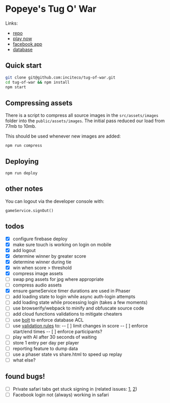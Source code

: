 # Popeye's Tug O' War

Links:
- [repo](https://github.com/inciteco/tug-of-war)
- [play now](https://popeyes-tug-o-war.firebaseapp.com)
- [facebook app](https://developers.facebook.com/apps/472656139771979/dashboard/)
- [database](https://console.firebase.google.com/u/0/project/popeyes-tug-o-war/database/data)

## Quick start

```sh
git clone git@github.com:inciteco/tug-of-war.git
cd tug-of-war && npm install
npm start
```

## Compressing assets

There is a script to compress all source images in the `src/assets/images` folder into the `public/assets/images`. The initial pass reduced our load from 77mb to 10mb.


This should be used whenever new images are added:

```
npm run compress
```

## Deploying

```
npm run deploy
```

## other notes

You can logout via the developer console with:
```
gameService.signOut()
```

## todos

- [x] configure firebase deploy
- [x] make sure touch is working on login on mobile
- [x] add logout
- [x] determine winner by greater score
- [x] determine winner during tie
- [x] win when score > threshold
- [x] compress image assets
- [ ] swap png assets for jpg where appropriate
- [ ] compress audio assets
- [x] ensure gameService timer durations are used in Phaser
- [ ] add loading state to login while async auth-login attempts
- [ ] add loading state while processing login (takes a few moments)
- [ ] use browserify/webpack to minify and obfuscate source code
- [ ] add cloud functions validations to mitigate cheaters
- [ ] use [bolt](https://github.com/firebase/bolt/blob/master/docs/language.md) to enforce database ACL
- [ ] use [validation rules](https://firebase.google.com/docs/database/security/) to:
-- [ ] limit changes in score
-- [ ] enforce start/end times
-- [ ] enforce participants?
- [ ] play with AI after 30 seconds of waiting
- [ ] store 1 entry per day per player
- [ ] reporting feature to dump data
- [ ] use a phaser state vs share.html to speed up replay
- [ ] what else?

## found bugs!
- [ ] Private safari tabs get stuck signing in (related issues:  [1](https://stackoverflow.com/questions/28283221/firebase-authdata-from-third-party-authentication-is-always-null-in-mobile-safar), [2](https://github.com/firebase/firebaseui-web/issues/51))
- [ ] Facebook login not (always) working in safari
